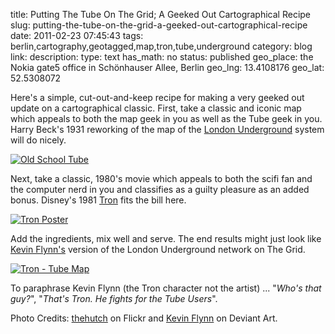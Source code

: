 title: Putting The Tube On The Grid; A Geeked Out Cartographical Recipe
slug: putting-the-tube-on-the-grid-a-geeked-out-cartographical-recipe
date: 2011-02-23 07:45:43
tags: berlin,cartography,geotagged,map,tron,tube,underground
category: blog
link: 
description: 
type: text
has_math: no
status: published
geo_place: the Nokia gate5 office in Schönhauser Allee, Berlin
geo_lng: 13.4108176
geo_lat: 52.5308072

Here's a simple, cut-out-and-keep recipe for making a very geeked out update on a cartographical classic. First, take a classic and iconic map which appeals to both the map geek in you as well as the Tube geek in you. Harry Beck's 1931 reworking of the map of the [London Underground](http://en.wikipedia.org/wiki/Tube_map "http://en.wikipedia.org/wiki/Tube_map") system will do nicely.

[![Old School Tube](http://farm3.static.flickr.com/2426/3718267606_7cb3d7473e_d.jpg)](http://www.flickr.com/photos/thehutch/3718267606/ "Old School Tube")

Next, take a classic, 1980's movie which appeals to both the scifi fan and the computer nerd in you and classifies as a guilty pleasure as an added bonus. Disney's 1981 [Tron](http://en.wikipedia.org/wiki/Tron_(film) "http://en.wikipedia.org/wiki/Tron_(film)") fits the bill here.

[![Tron Poster](/wp-content/uploads/2011/02/Tron_poster.jpg "Tron_poster")](http://en.wikipedia.org/wiki/File:Tron_poster.jpg "Tron Poster")

Add the ingredients, mix well and serve. The end results might just look like [Kevin Flynn's](http://iamclu.deviantart.com/ "http://iamclu.deviantart.com/") version of the London Underground network on The Grid.

[![Tron - Tube Map](/wp-content/uploads/2011/02/The-Tube-On-The-Grid.jpg "The Tube On The Grid")](http://iamclu.deviantart.com/art/Tron-Tube-Map-190508592 "Tron - Tube Map")

To paraphrase Kevin Flynn (the Tron character not the artist) ... "*Who's that guy?*", "*That's Tron. He fights for the Tube Users*".


Photo Credits: [thehutch](http://www.flickr.com/photos/foxgrrl/3974595767/ "http://www.flickr.com/photos/foxgrrl/3974595767/") on Flickr and [Kevin Flynn](http://iamclu.deviantart.com/ "http://iamclu.deviantart.com/") on Deviant Art.


